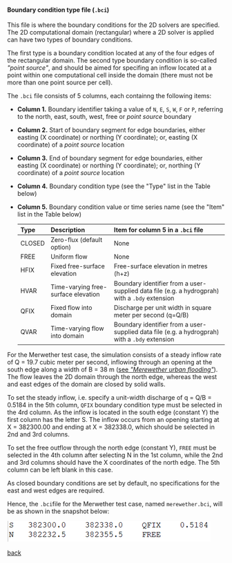 #### Boundary condition type file (`.bci`)

This file is where the boundary conditions for the 2D solvers are specified. The 2D computational domain (rectangular) where a 2D solver is applied can have two types of boundary conditions. 

The first type is a boundary condition located at any of the four edges of the rectangular domain. The second type boundary condition is so-called _"point source"_, and should be aimed for specifing an inflow located at a point within one computational cell inside the domain (there must not be more than one point source per cell).

The `.bci` file consists of 5 columns, each containng the following items:

- **Column 1.** Boundary identifier taking a value of `N`, `E`, `S`, `W`, `F` or `P`, referring to the north, east, south, west, free or _point source_ boundary 

- **Column 2.** Start of boundary segment for edge boundaries, either easting (X coordinate) or northing (Y coordinate); or, easting (X coordinate) of a _point source_ location

- **Column 3.** End of boundary segment for edge boundaries, either easting (X coordinate) or northing (Y coordinate); or, northing (Y coordinate) of a _point source_ location

- **Column 4.** Boundary condition type (see the "Type" list in the Table below)

- **Column 5.** Boundary condition value or time series name (see the "Item" list in the Table below)

  | Type | Description | Item for column 5 in a `.bci` file |
   | :---         | :---      | :--- |
   | CLOSED   | Zero-flux (default option)     | None  |
   | FREE     | Uniform flow       | None   |
   | HFIX     | Fixed free-surface elevation      | Free-surface elevation in metres (h+z)   |
   | HVAR     | Time-varying free-surface elevation       | Boundary identifier from a user-supplied data file (e.g. a hydrogprah) with a `.bdy` extension |
   | QFIX     | Fixed flow into domain     | Discharge per unit width in square meter per second (q=Q/B)    |
   | QVAR     | Time-varying flow into domain       | Boundary identifier from a user-supplied data file (e.g. a hydrogprah) with a `.bdy` extension     |

For the Merwether test case, the simulation consists of a steady inflow rate of Q = 19.7 cubic meter per second, inflowing through an opening at the south edge along a width of B = 38 m ([see *"Merewether urban flooding"*](/Merewether.md)). The flow leaves the 2D domain through the north edge, whereas the west and east edges of the domain are closed by solid walls.

To set the steady inflow, i.e. specify a unit-width discharge of q = Q/B = 0.5184 in the 5th column, `QFIX` boundary condition type must be selected in the 4rd column. As the inflow is located in the south edge (constant Y) the first column has the letter S. The inflow occurs from an opening starting at X = 382300.00 and ending at X = 382338.0, which should be selected in 2nd and 3rd columns.  

To set the free outflow through the north edge (constant Y), `FREE` must be selected in the 4th column after selecting N in the 1st column, while the 2nd and 3rd columns should have the X coordinates of the north edge. The 5th column can be left blank in this case. 

As closed boundary conditions are set by default, no specifications for the east and west edges are required.     

Hence, the `.bci`file for the Merwether test case, named `merewether.bci`, will be as shown in the snapshot below:

![image](/Figures/mer9.png)

[back](/Merewether1.md)
